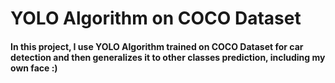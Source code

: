 # YOLO Algorithm on COCO Dataset

#### In this project, I use YOLO Algorithm trained on COCO Dataset for car detection and then generalizes it to other classes prediction, including my own face :)
